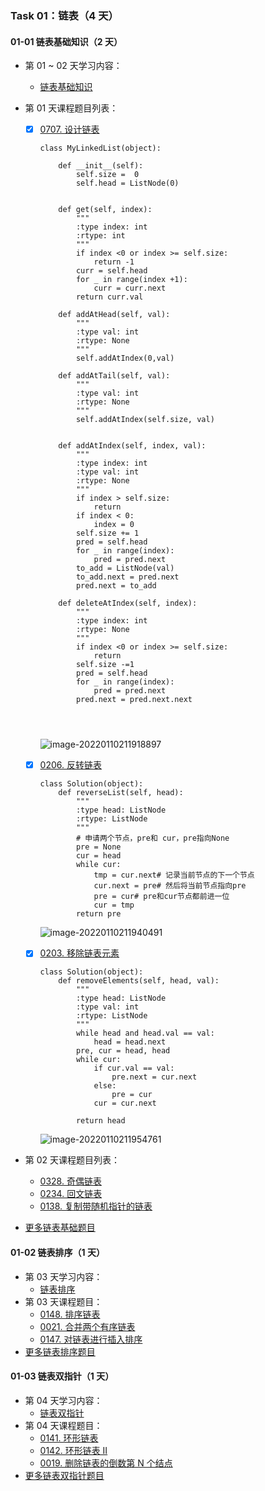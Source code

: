 
### Task 01：链表（4 天）

#### 01-01 链表基础知识（2 天）

- 第 01 ~ 02 天学习内容：
  - [链表基础知识](https://github.com/itcharge/LeetCode-Py/blob/main/Contents/02.Linked-List/01.Linked-List-Basic/01.Linked-List-Basic.md)
  
- 第 01 天课程题目列表：
  - [x] [0707. 设计链表](https://leetcode-cn.com/problems/design-linked-list/)
  
    ```
    class MyLinkedList(object):
    
        def __init__(self):
            self.size =  0
            self.head = ListNode(0)
    
    
        def get(self, index):
            """
            :type index: int
            :rtype: int
            """
            if index <0 or index >= self.size:
                return -1
            curr = self.head
            for _ in range(index +1):
                curr = curr.next
            return curr.val
    
        def addAtHead(self, val):
            """
            :type val: int
            :rtype: None
            """
            self.addAtIndex(0,val)
    
        def addAtTail(self, val):
            """
            :type val: int
            :rtype: None
            """
            self.addAtIndex(self.size, val)
     
    
        def addAtIndex(self, index, val):
            """
            :type index: int
            :type val: int
            :rtype: None
            """
            if index > self.size:
                return
            if index < 0:
                index = 0
            self.size += 1
            pred = self.head
            for _ in range(index):
                pred = pred.next
            to_add = ListNode(val)
            to_add.next = pred.next
            pred.next = to_add
    
        def deleteAtIndex(self, index):
            """
            :type index: int
            :rtype: None
            """
            if index <0 or index >= self.size:
                return 
            self.size -=1
            pred = self.head
            for _ in range(index):
                pred = pred.next
            pred.next = pred.next.next
    
      
     
    ```
  
    ![image-20220110211918897](img/Task1链表/image-20220110211918897-1820762.png)
  
  - [x] [0206. 反转链表](https://leetcode-cn.com/problems/reverse-linked-list/)
  
    ```
    class Solution(object):
    	def reverseList(self, head):
    		"""
    		:type head: ListNode
    		:rtype: ListNode
    		"""
    		# 申请两个节点，pre和 cur，pre指向None
    		pre = None
    		cur = head
    		while cur:
    			tmp = cur.next# 记录当前节点的下一个节点
    			cur.next = pre# 然后将当前节点指向pre
    			pre = cur# pre和cur节点都前进一位
    			cur = tmp
    		return pre
    ```
  
    ![image-20220110211940491](img/Task1链表/image-20220110211940491-1820782.png)
  
  - [x] [0203. 移除链表元素](https://leetcode-cn.com/problems/remove-linked-list-elements/)
  
    ```
    class Solution(object):
        def removeElements(self, head, val):
            """
            :type head: ListNode
            :type val: int
            :rtype: ListNode
            """
            while head and head.val == val:
                head = head.next
            pre, cur = head, head
            while cur:
                if cur.val == val:
                    pre.next = cur.next
                else:
                    pre = cur
                cur = cur.next
                
            return head
    ```
  
    
  
    ![image-20220110211954761](img/Task1链表/image-20220110211954761-1820795.png)
  
- 第 02 天课程题目列表：
  - [0328. 奇偶链表](https://leetcode-cn.com/problems/odd-even-linked-list/)
  - [0234. 回文链表](https://leetcode-cn.com/problems/palindrome-linked-list/)
  - [0138. 复制带随机指针的链表](https://leetcode-cn.com/problems/copy-list-with-random-pointer/)
  
- [更多链表基础题目](https://github.com/itcharge/LeetCode-Py/blob/main/Contents/02.Linked-List/01.Linked-List-Basic/10.Linked-List-Basic-List.md)

#### 01-02 链表排序（1 天）

- 第 03 天学习内容：
  - [链表排序](https://github.com/itcharge/LeetCode-Py/blob/main/Contents/02.Linked-List/02.Linked-List-Sort/01.Linked-List-Sort.md)
- 第 03 天课程题目：
  - [0148. 排序链表](https://leetcode-cn.com/problems/sort-list/)
  - [0021. 合并两个有序链表](https://leetcode-cn.com/problems/merge-two-sorted-lists/)
  - [0147. 对链表进行插入排序](https://leetcode-cn.com/problems/insertion-sort-list/)
- [更多链表排序题目](https://github.com/itcharge/LeetCode-Py/blob/main/Contents/02.Linked-List/02.Linked-List-Sort/10.Linked-List-Sort-List.md)

#### 01-03 链表双指针（1 天）

- 第 04 天学习内容：
  - [链表双指针](https://github.com/itcharge/LeetCode-Py/blob/main/Contents/02.Linked-List/03.Linked-List-Two-Pointers/01.Linked-List-Two-Pointers.md)
- 第 04 天课程题目：
  - [0141. 环形链表](https://leetcode-cn.com/problems/linked-list-cycle/)
  - [0142. 环形链表 II](https://leetcode-cn.com/problems/linked-list-cycle-ii/)
  - [0019. 删除链表的倒数第 N 个结点](https://leetcode-cn.com/problems/remove-nth-node-from-end-of-list/)
- [更多链表双指针题目](https://github.com/itcharge/LeetCode-Py/blob/main/Contents/02.Linked-List/03.Linked-List-Two-Pointers/10.Linked-List-Two-Pointers-List.md)
